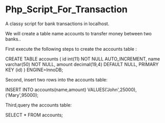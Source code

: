# Php_Script_For_Transaction
A classy script for bank transactions in localhost.

We will create a table name accounts to transfer money between two banks..

First execute the following steps to create the accounts table :

CREATE TABLE accounts (
  id int(11) NOT NULL AUTO_INCREMENT,
  name varchar(50) NOT NULL,
  amount decimal(19,4) DEFAULT NULL,
  PRIMARY KEY (id)
) ENGINE=InnoDB;

Second, insert two rows into the accounts table:

INSERT INTO accounts(name,amount)
VALUES('John',25000),
      ('Mary',95000);
      
Third,query the accounts table:

SELECT * FROM accounts;
